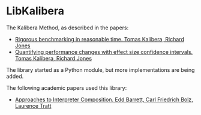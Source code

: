# LibKalibera

The Kalibera Method, as described in the papers:

- [Rigorous benchmarking in reasonable time. Tomas Kalibera, Richard Jones](http://dl.acm.org/citation.cfm?doid=2464157.2464160)
- [Quantifying performance changes with effect size confidence intervals. Tomas Kalibera, Richard Jones](http://www.cs.kent.ac.uk/pubs/2012/3233/)

The library started as a Python module, but more implementations are being
added.

The following academic papers used this library:

- [Approaches to Interpreter Composition. Edd Barrett, Carl Friedrich Bolz, Laurence Tratt](http://arxiv.org/abs/1409.0757)

